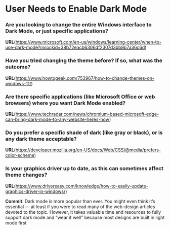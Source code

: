 # User Needs to Enable Dark Mode
### Are you looking to change the entire Windows interface to Dark Mode, or just specific applications?

**URL**(https://www.microsoft.com/en-us/windows/learning-center/when-to-use-dark-mode?msockid=38b72eacb6306df2307d3bb9b7a36c6d)

### Have you tried changing the theme before? If so, what was the outcome?

**URL**(https://www.howtogeek.com/753967/how-to-change-themes-on-windows-11/)

### Are there specific applications (like Microsoft Office or web browsers) where you want Dark Mode enabled?

**URL**(https://www.techradar.com/news/chromium-based-microsoft-edge-can-bring-dark-mode-to-any-website-heres-how)

### Do you prefer a specific shade of dark (like gray or black), or is any dark theme acceptable?

**URL**(https://developer.mozilla.org/en-US/docs/Web/CSS/@media/prefers-color-scheme)

### Is your graphics driver up to date, as this can sometimes affect theme changes?

**URL**(https://www.drivereasy.com/knowledge/how-to-easily-update-graphics-driver-in-windows/)

**Commit**: Dark mode is more popular than ever. You might even think it’s essential — at least if you were to read many of the web-design articles devoted to the topic. However, it takes valuable time and resources to fully support dark mode and “wear it well” because most designs are built in light mode first
